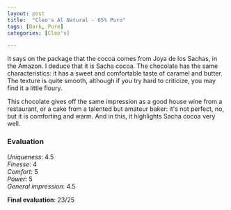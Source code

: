 ```yaml
---
layout: post
title:  "Cleo's Al Natural - 65% Puro"
tags: [Dark, Pure] 
categories: [Cleo's]

---
```


It says on the package that the cocoa comes from Joya de los Sachas, in the Amazon. I deduce that it is Sacha cocoa. The chocolate has the same characteristics: it has a sweet and comfortable taste of caramel and butter. The texture is quite smooth, although if you try hard to criticize, you may find it a little floury.

This chocolate gives off the same impression as a good house wine from a restaurant, or a cake from a talented but amateur baker: it's not perfect, no, but it is comforting and warm. And in this, it highlights Sacha cocoa very well.    

### Evaluation

_Uniqueness_: 4.5  
_Finesse_: 4  
_Comfort_: 5  
_Power_: 5  
_General impression_: 4.5

**Final evaluation**: 23/25